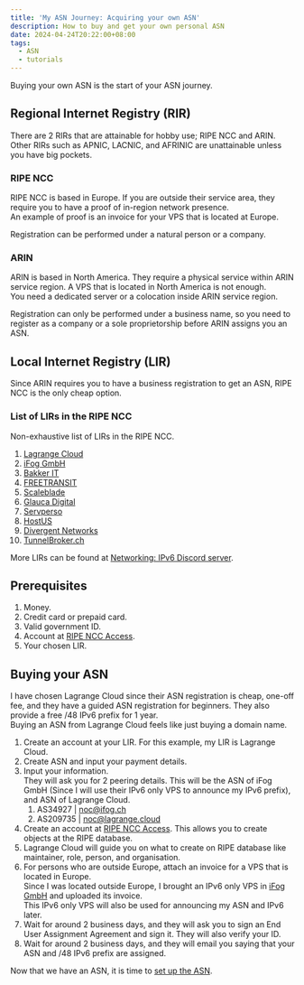 ```yaml
---
title: 'My ASN Journey: Acquiring your own ASN'
description: How to buy and get your own personal ASN
date: 2024-04-24T20:22:00+08:00
tags:
  - ASN
  - tutorials
---
```

Buying your own ASN is the start of your ASN journey.

## Regional Internet Registry (RIR)

There are 2 RIRs that are attainable for hobby use; RIPE NCC and ARIN.\
Other RIRs such as APNIC, LACNIC, and AFRINIC are unattainable unless you have big pockets.

### RIPE NCC

RIPE NCC is based in Europe. If you are outside their service area, they require you to have a proof of in-region network presence.\
An example of proof is an invoice for your VPS that is located at Europe.

Registration can be performed under a natural person or a company.

### ARIN

ARIN is based in North America. They require a physical service within ARIN service region. A VPS that is located in North America is not enough.\
You need a dedicated server or a colocation inside ARIN service region.

Registration can only be performed under a business name, so you need to register as a company or a sole proprietorship before ARIN assigns you an ASN.

## Local Internet Registry (LIR)

Since ARIN requires you to have a business registration to get an ASN, RIPE NCC is the only cheap option.

### List of LIRs in the RIPE NCC

Non-exhaustive list of LIRs in the RIPE NCC.

1. [Lagrange Cloud](https://lagrange.cloud/products/lir)
2. [iFog GmbH](https://ifog.ch/en/ip/lir-services)
3. [Bakker IT](https://www.bakker-it.eu/lir-services/)
4. [FREETRANSIT](https://freetransit.ch)
5. [Scaleblade](https://scaleblade.com/products/lir)
6. [Glauca Digital](https://glauca.digital/lir/)
7. [Servperso](https://www.servperso.net/ripe-ncc-lir-services)
8. [HostUS](https://my.hostus.us/store/lir-services)
9. [Divergent Networks](https://divergentnetworks.co.uk/ripe-asn-sponsorship)
10. [TunnelBroker.ch](https://www.tunnelbroker.ch)

More LIRs can be found at [Networking: IPv6 Discord server](https://discord.gg/ipv6).

## Prerequisites

1. Money.
2. Credit card or prepaid card.
3. Valid government ID.
4. Account at [RIPE NCC Access](https://access.ripe.net/registration).
5. Your chosen LIR.

## Buying your ASN

I have chosen Lagrange Cloud since their ASN registration is cheap, one-off fee, and they have a guided ASN registration for beginners. They also provide a free /48 IPv6 prefix for 1 year.\
Buying an ASN from Lagrange Cloud feels like just buying a domain name.

1. Create an account at your LIR. For this example, my LIR is Lagrange Cloud.
2. Create ASN and input your payment details.
3. Input your information.\
They will ask you for 2 peering details. This will be the ASN of iFog GmbH (Since I will use their IPv6 only VPS to announce my IPv6 prefix), and ASN of Lagrange Cloud.
   1. AS34927 | noc@ifog.ch
   2. AS209735 | noc@lagrange.cloud
4. Create an account at [RIPE NCC Access](https://access.ripe.net/registration). This allows you to create objects at the RIPE database.
5. Lagrange Cloud will guide you on what to create on RIPE database like maintainer, role, person, and organisation.
6. For persons who are outside Europe, attach an invoice for a VPS that is located in Europe.\
Since I was located outside Europe, I brought an IPv6 only VPS in [iFog GmbH](https://my.ifog.ch/order/main/packages/ipv6-only-vps/?a=MTUyNQ==) and uploaded its invoice.\
This IPv6 only VPS will also be used for announcing my ASN and IPv6 later.
7. Wait for around 2 business days, and they will ask you to sign an End User Assignment Agreement and sign it. They will also verify your ID.
8. Wait for around 2 business days, and they will email you saying that your ASN and /48 IPv6 prefix are assigned.

Now that we have an ASN, it is time to [set up the ASN](../my-asn-journey-setting-up-your-own-asn/).